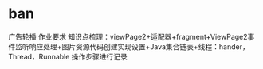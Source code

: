 # ban
广告轮播
作业要求
知识点梳理：viewPage2+适配器+fragment+ViewPage2事件监听响应处理+图片资源代码创建实现设置+Java集合链表+线程：hander，Thread，Runnable
操作步骤进行记录
